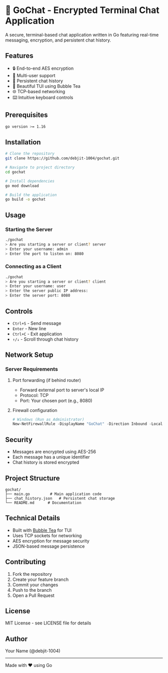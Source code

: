 # 🚀 GoChat - Encrypted Terminal Chat Application

A secure, terminal-based chat application written in Go featuring real-time messaging, encryption, and persistent chat history.

## Features

- 🔒 End-to-end AES encryption
- 👥 Multi-user support
- 💾 Persistent chat history
- 🎨 Beautiful TUI using Bubble Tea
- 🌐 TCP-based networking
- ⌨️ Intuitive keyboard controls

## Prerequisites

```bash
go version >= 1.16
```

## Installation

```bash
# Clone the repository
git clone https://github.com/debjit-1004/gochat.git

# Navigate to project directory
cd gochat

# Install dependencies
go mod download

# Build the application
go build -o gochat
```

## Usage

### Starting the Server

```bash
./gochat
> Are you starting a server or client? server
> Enter your username: admin
> Enter the port to listen on: 8080
```

### Connecting as a Client

```bash
./gochat
> Are you starting a server or client? client
> Enter your username: user
> Enter the server public IP address: 
> Enter the server port: 8080
```

## Controls

- `Ctrl+S` - Send message
- `Enter` - New line
- `Ctrl+C` - Exit application
- `↑/↓` - Scroll through chat history

## Network Setup

### Server Requirements
1. Port forwarding (if behind router)
   - Forward external port to server's local IP
   - Protocol: TCP
   - Port: Your chosen port (e.g., 8080)

2. Firewall configuration
   ```powershell
   # Windows (Run as Administrator)
   New-NetFirewallRule -DisplayName "GoChat" -Direction Inbound -LocalPort 8080 -Protocol TCP -Action Allow
   ```

## Security

- Messages are encrypted using AES-256
- Each message has a unique identifier
- Chat history is stored encrypted

## Project Structure

```plaintext
gochat/
├── main.go         # Main application code
├── chat_history.json   # Persistent chat storage
└── README.md      # Documentation
```

## Technical Details

- Built with [Bubble Tea](https://github.com/charmbracelet/bubbletea) for TUI
- Uses TCP sockets for networking
- AES encryption for message security
- JSON-based message persistence

## Contributing

1. Fork the repository
2. Create your feature branch
3. Commit your changes
4. Push to the branch
5. Open a Pull Request

## License

MIT License - see LICENSE file for details

## Author

Your Name (@debjit-1004)

---
Made with ❤️ using Go